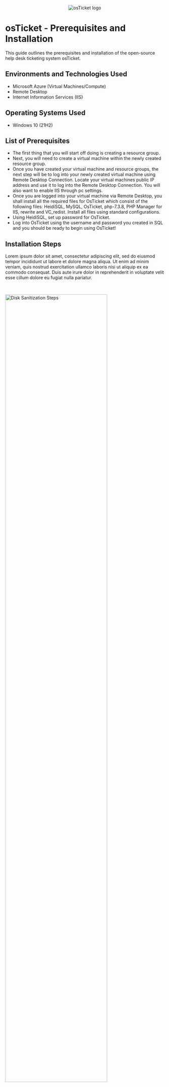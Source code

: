 <p align="center">
<img src="https://i.imgur.com/Clzj7Xs.png" alt="osTicket logo"/>
</p>

<h1>osTicket - Prerequisites and Installation</h1>
This guide outlines the prerequisites and installation of the open-source help desk ticketing system osTicket.<br />


<h2>Environments and Technologies Used</h2>

- Microsoft Azure (Virtual Machines/Compute)
- Remote Desktop
- Internet Information Services (IIS)

<h2>Operating Systems Used </h2>

- Windows 10</b> (21H2)

<h2>List of Prerequisites</h2>

- The first thing that you will start off doing is creating a resource group.
- Next, you will need to create a virtual machine within the newly created resource group.
- Once you have created your virtual machine and resource groups, the next step will be to log into your newly created virtual machine using Remote Desktop Connection. Locate your virtual machines public IP address and use it to log into the Remote Desktop Connection. You will also want to enable IIS through pc settings.
- Once you are logged into your virtual machine via Remote Desktop, you shall install all the required files for OsTicket which consist of the following files: HeidiSQL, MySQL, OsTicket, php-7.3.8, PHP Manager for IIS, rewrite and VC_redist. Install all files using standard configurations.
- Using HeidiSQL, set up password for OsTicket.
- Log into OsTicket using the username and password you created in SQL and you should be ready to begin using OsTicket!

<h2>Installation Steps</h2>


</p>
<p>
Lorem ipsum dolor sit amet, consectetur adipiscing elit, sed do eiusmod tempor incididunt ut labore et dolore magna aliqua. Ut enim ad minim veniam, quis nostrud exercitation ullamco laboris nisi ut aliquip ex ea commodo consequat. Duis aute irure dolor in reprehenderit in voluptate velit esse cillum dolore eu fugiat nulla pariatur.
</p>
<br />

<p>
<img src=["https://i.imgur.com/DJmEXEB.png"](https://i.imgur.com/EFZmwZ7.png) height="80%" width="80%" alt="Disk Sanitization Steps"/>
</p>
<p>
Lorem ipsum dolor sit amet, consectetur adipiscing elit, sed do eiusmod tempor incididunt ut labore et dolore magna aliqua. Ut enim ad minim veniam, quis nostrud exercitation ullamco laboris nisi ut aliquip ex ea commodo consequat. Duis aute irure dolor in reprehenderit in voluptate velit esse cillum dolore eu fugiat nulla pariatur.
</p>
<br />

<p>
<img src="https://i.imgur.com/DJmEXEB.png" height="80%" width="80%" alt="Disk Sanitization Steps"/>
</p>
<p>
Lorem ipsum dolor sit amet, consectetur adipiscing elit, sed do eiusmod tempor incididunt ut labore et dolore magna aliqua. Ut enim ad minim veniam, quis nostrud exercitation ullamco laboris nisi ut aliquip ex ea commodo consequat. Duis aute irure dolor in reprehenderit in voluptate velit esse cillum dolore eu fugiat nulla pariatur.
</p>
<br />
